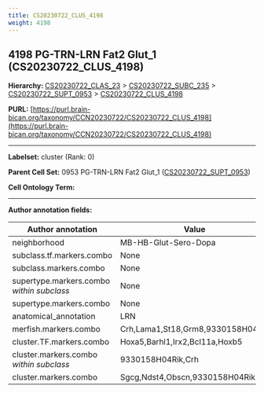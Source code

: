 ```yaml
---
title: CS20230722_CLUS_4198
weight: 4198
---
```

## 4198 PG-TRN-LRN Fat2 Glut_1 (CS20230722_CLUS_4198)
<b>Hierarchy: </b>
[CS20230722_CLAS_23](../CS20230722_CLAS_23) >
[CS20230722_SUBC_235](../CS20230722_SUBC_235) >
[CS20230722_SUPT_0953](../CS20230722_SUPT_0953) >
[CS20230722_CLUS_4198](../CS20230722_CLUS_4198)

**PURL:** [https://purl.brain-bican.org/taxonomy/CCN20230722/CS20230722_CLUS_4198](https://purl.brain-bican.org/taxonomy/CCN20230722/CS20230722_CLUS_4198)

---


**Labelset:** cluster (Rank: 0)

**Parent Cell Set:** 0953 PG-TRN-LRN Fat2 Glut_1 ([CS20230722_SUPT_0953](../CS20230722_SUPT_0953))



**Cell Ontology Term:** 

[MARKER GENES.]: #


---

[TRANSFERRED ANNOTATIONS.]: #


[AUTHOR ANNOTATION FIELDS.]: #


**Author annotation fields:**

| Author annotation | Value |
|-------------------|-------|
|neighborhood|MB-HB-Glut-Sero-Dopa|
|subclass.tf.markers.combo|None|
|subclass.markers.combo|None|
|supertype.markers.combo _within subclass_|None|
|supertype.markers.combo|None|
|anatomical_annotation|LRN|
|merfish.markers.combo|Crh,Lama1,St18,Grm8,9330158H04Rik|
|cluster.TF.markers.combo|Hoxa5,Barhl1,Irx2,Bcl11a,Hoxb5|
|cluster.markers.combo _within subclass_|9330158H04Rik,Crh|
|cluster.markers.combo|Sgcg,Ndst4,Obscn,9330158H04Rik|
